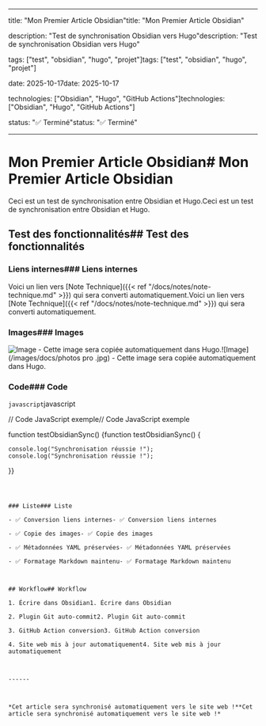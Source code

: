 ------

title: "Mon Premier Article Obsidian"title: "Mon Premier Article Obsidian"

description: "Test de synchronisation Obsidian vers Hugo"description: "Test de synchronisation Obsidian vers Hugo"

tags: ["test", "obsidian", "hugo", "projet"]tags: ["test", "obsidian", "hugo", "projet"]

date: 2025-10-17date: 2025-10-17

technologies: ["Obsidian", "Hugo", "GitHub Actions"]technologies: ["Obsidian", "Hugo", "GitHub Actions"]

status: "✅ Terminé"status: "✅ Terminé"

------



# Mon Premier Article Obsidian# Mon Premier Article Obsidian



Ceci est un test de synchronisation entre Obsidian et Hugo.Ceci est un test de synchronisation entre Obsidian et Hugo.



## Test des fonctionnalités## Test des fonctionnalités



### Liens internes### Liens internes

Voici un lien vers [Note Technique]({{< ref "/docs/notes/note-technique.md" >}}) qui sera converti automatiquement.Voici un lien vers [Note Technique]({{< ref "/docs/notes/note-technique.md" >}}) qui sera converti automatiquement.



### Images### Images

![Image](/images/docs/photos-pro.jpg) - Cette image sera copiée automatiquement dans Hugo.![Image](/images/docs/photos pro .jpg) - Cette image sera copiée automatiquement dans Hugo.



### Code### Code

```javascript```javascript

// Code JavaScript exemple// Code JavaScript exemple

function testObsidianSync() {function testObsidianSync() {

    console.log("Synchronisation réussie !");    console.log("Synchronisation réussie !");

}}

``````



### Liste### Liste

- ✅ Conversion liens internes- ✅ Conversion liens internes

- ✅ Copie des images- ✅ Copie des images

- ✅ Métadonnées YAML préservées- ✅ Métadonnées YAML préservées

- ✅ Formatage Markdown maintenu- ✅ Formatage Markdown maintenu



## Workflow## Workflow

1. Écrire dans Obsidian1. Écrire dans Obsidian

2. Plugin Git auto-commit2. Plugin Git auto-commit

3. GitHub Action conversion3. GitHub Action conversion

4. Site web mis à jour automatiquement4. Site web mis à jour automatiquement



------



*Cet article sera synchronisé automatiquement vers le site web !**Cet article sera synchronisé automatiquement vers le site web !*